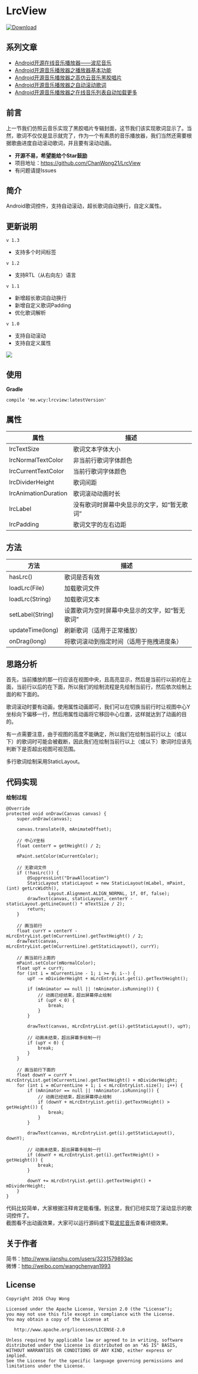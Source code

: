 # LrcView
[![Download](https://api.bintray.com/packages/chanwong21/maven/lrcview/images/download.svg)](https://bintray.com/chanwong21/maven/lrcview/_latestVersion)

## 系列文章
* [Android开源在线音乐播放器——波尼音乐](http://www.jianshu.com/p/1c0f5c4f64fa)
* [Android开源音乐播放器之播放器基本功能](http://www.jianshu.com/p/bc2f779a5400)
* [Android开源音乐播放器之高仿云音乐黑胶唱片](http://www.jianshu.com/p/f1d8eb8bb3e5)
* [Android开源音乐播放器之自动滚动歌词](http://www.jianshu.com/p/0feb6171b0c5)
* [Android开源音乐播放器之在线音乐列表自动加载更多](http://www.jianshu.com/p/576564627c96)

## 前言
上一节我们仿照云音乐实现了黑胶唱片专辑封面，这节我们该实现歌词显示了。当然，歌词不仅仅是显示就完了，作为一个有素质的音乐播放器，我们当然还需要根据歌曲进度自动滚动歌词，并且要有滚动动画。

* **开源不易，希望能给个Star鼓励**
* 项目地址：https://github.com/ChanWong21/LrcView
* 有问题请提Issues

## 简介
Android歌词控件，支持自动滚动，超长歌词自动换行，自定义属性。

## 更新说明
`v 1.3`
* 支持多个时间标签

`v 1.2`
* 支持RTL（从右向左）语言

`v 1.1`
* 新增超长歌词自动换行
* 新增自定义歌词Padding
* 优化歌词解析

`v 1.0`
* 支持自动滚动
* 支持自定义属性

![](https://raw.githubusercontent.com/ChanWong21/LrcView/master/art/screenshot.gif)

## 使用
**Gradle**
```
compile 'me.wcy:lrcview:latestVersion'
```

## 属性
| 属性 | 描述 |
| ---- | ---- |
| lrcTextSize | 歌词文本字体大小 |
| lrcNormalTextColor | 非当前行歌词字体颜色 |
| lrcCurrentTextColor | 当前行歌词字体颜色 |
| lrcDividerHeight | 歌词间距 |
| lrcAnimationDuration | 歌词滚动动画时长 |
| lrcLabel | 没有歌词时屏幕中央显示的文字，如“暂无歌词” |
| lrcPadding | 歌词文字的左右边距 |

## 方法
| 方法 | 描述 |
| ---- | ---- |
| hasLrc() | 歌词是否有效 |
| loadLrc(File) | 加载歌词文件 |
| loadLrc(String) | 加载歌词文本 |
| setLabel(String) | 设置歌词为空时屏幕中央显示的文字，如“暂无歌词” |
| updateTime(long) | 刷新歌词（适用于正常播放） |
| onDrag(long) | 将歌词滚动到指定时间（适用于拖拽进度条） |

## 思路分析
首先，当前播放的那一行应该在视图中央，且高亮显示，然后是当前行以前的在上面，当前行以后的在下面，所以我们的绘制流程是先绘制当前行，然后依次绘制上面的和下面的。

歌词滚动时要有动画，使用属性动画即可，我们可以在切换当前行时让视图中心Y坐标向下偏移一行，然后用属性动画将它移回中心位置，这样就达到了动画的目的。

有一点需要注意，由于视图的高度不能确定，所以我们在绘制当前行以上（或以下）的歌词时可能会被截断，因此我们在绘制当前行以上（或以下）歌词时应该先判断下是否超出视图可视范围。

多行歌词绘制采用StaticLayout。

## 代码实现
**绘制过程**
```
@Override
protected void onDraw(Canvas canvas) {
    super.onDraw(canvas);

    canvas.translate(0, mAnimateOffset);

    // 中心Y坐标
    float centerY = getHeight() / 2;

    mPaint.setColor(mCurrentColor);

    // 无歌词文件
    if (!hasLrc()) {
        @SuppressLint("DrawAllocation")
        StaticLayout staticLayout = new StaticLayout(mLabel, mPaint, (int) getLrcWidth(),
                Layout.Alignment.ALIGN_NORMAL, 1f, 0f, false);
        drawText(canvas, staticLayout, centerY - staticLayout.getLineCount() * mTextSize / 2);
        return;
    }

    // 画当前行
    float currY = centerY - mLrcEntryList.get(mCurrentLine).getTextHeight() / 2;
    drawText(canvas, mLrcEntryList.get(mCurrentLine).getStaticLayout(), currY);

    // 画当前行上面的
    mPaint.setColor(mNormalColor);
    float upY = currY;
    for (int i = mCurrentLine - 1; i >= 0; i--) {
        upY -= mDividerHeight + mLrcEntryList.get(i).getTextHeight();

        if (mAnimator == null || !mAnimator.isRunning()) {
            // 动画已经结束，超出屏幕停止绘制
            if (upY < 0) {
                break;
            }
        }

        drawText(canvas, mLrcEntryList.get(i).getStaticLayout(), upY);

        // 动画未结束，超出屏幕多绘制一行
        if (upY < 0) {
            break;
        }
    }

    // 画当前行下面的
    float downY = currY + mLrcEntryList.get(mCurrentLine).getTextHeight() + mDividerHeight;
    for (int i = mCurrentLine + 1; i < mLrcEntryList.size(); i++) {
        if (mAnimator == null || !mAnimator.isRunning()) {
            // 动画已经结束，超出屏幕停止绘制
            if (downY + mLrcEntryList.get(i).getTextHeight() > getHeight()) {
                break;
            }
        }

        drawText(canvas, mLrcEntryList.get(i).getStaticLayout(), downY);

        // 动画未结束，超出屏幕多绘制一行
        if (downY + mLrcEntryList.get(i).getTextHeight() > getHeight()) {
            break;
        }

        downY += mLrcEntryList.get(i).getTextHeight() + mDividerHeight;
    }
}
```

代码比较简单，大家根据注释肯定能看懂。到这里，我们已经实现了滚动显示的歌词控件了。<br>
截图看不出动画效果，大家可以运行源码或下载[波尼音乐](http://fir.im/ponymusic)查看详细效果。

## 关于作者
简书：http://www.jianshu.com/users/3231579893ac<br>
微博：http://weibo.com/wangchenyan1993

## License

    Copyright 2016 Chay Wong

    Licensed under the Apache License, Version 2.0 (the "License");
    you may not use this file except in compliance with the License.
    You may obtain a copy of the License at

       http://www.apache.org/licenses/LICENSE-2.0

    Unless required by applicable law or agreed to in writing, software
    distributed under the License is distributed on an "AS IS" BASIS,
    WITHOUT WARRANTIES OR CONDITIONS OF ANY KIND, either express or implied.
    See the License for the specific language governing permissions and
    limitations under the License.
